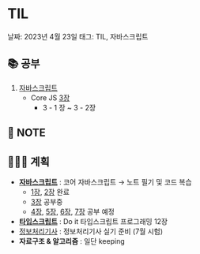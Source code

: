 # TIL

날짜: 2023년 4월 23일
태그: TIL, 자바스크립트

## 📚 공부

1. [자바스크립트](https://www.notion.so/Study-5ec41f9c011e4cec8becd44d37652964)
    - Core JS [3장](https://www.notion.so/3-this-133d4d8108bd41dbad73295102c4b04c)
        - 3 - 1 장 ~ 3 - 2장

## 📝 **NOTE**

## 👩🏻‍💻 계획

- **[자바스크립트](https://www.notion.so/Study-5ec41f9c011e4cec8becd44d37652964)**  : 코어 자바스크립트 → 노트 필기 및 코드 복습
    - [1장](https://www.notion.so/1-43b83db63e25494cb6540778ee9d1506), [2장](https://www.notion.so/2-811580b944f94fbd8f5ae87159a721ba)  완료
    - [3장](https://www.notion.so/3-this-133d4d8108bd41dbad73295102c4b04c) 공부중
    - [4장](https://www.notion.so/4-fe23c454db8d4ab191d24aa183e32e57), [5장](https://www.notion.so/5-1dadcc29186a45f098dca56612f43f53), [6장](https://www.notion.so/6-701d8468d4c243f28042f4572cfe53ae), [7장](https://www.notion.so/7-57aa71cb0640422981da5708a034e9bd) 공부 예정
- **[타입스크립트](https://www.notion.so/Study-5ec41f9c011e4cec8becd44d37652964)**  : Do it 타입스크립트 프로그래밍 12장
- [정보처리기사](https://www.notion.so/a2b699b61d374e028dc1653150419915) : 정보처리기사 실기 준비 (7월 시험)
- **자료구조 & 알고리즘** : 일단 keeping